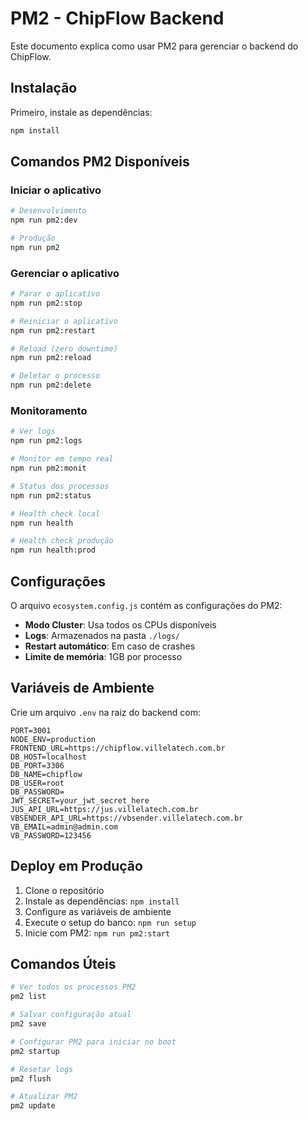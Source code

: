 # PM2 - ChipFlow Backend

Este documento explica como usar PM2 para gerenciar o backend do ChipFlow.

## Instalação

Primeiro, instale as dependências:

```bash
npm install
```

## Comandos PM2 Disponíveis

### Iniciar o aplicativo

```bash
# Desenvolvimento
npm run pm2:dev

# Produção
npm run pm2
```

### Gerenciar o aplicativo

```bash
# Parar o aplicativo
npm run pm2:stop

# Reiniciar o aplicativo
npm run pm2:restart

# Reload (zero downtime)
npm run pm2:reload

# Deletar o processo
npm run pm2:delete
```

### Monitoramento

```bash
# Ver logs
npm run pm2:logs

# Monitor em tempo real
npm run pm2:monit

# Status dos processos
npm run pm2:status

# Health check local
npm run health

# Health check produção
npm run health:prod
```

## Configurações

O arquivo `ecosystem.config.js` contém as configurações do PM2:

- **Modo Cluster**: Usa todos os CPUs disponíveis
- **Logs**: Armazenados na pasta `./logs/`
- **Restart automático**: Em caso de crashes
- **Limite de memória**: 1GB por processo

## Variáveis de Ambiente

Crie um arquivo `.env` na raiz do backend com:

```env
PORT=3001
NODE_ENV=production
FRONTEND_URL=https://chipflow.villelatech.com.br
DB_HOST=localhost
DB_PORT=3306
DB_NAME=chipflow
DB_USER=root
DB_PASSWORD=
JWT_SECRET=your_jwt_secret_here
JUS_API_URL=https://jus.villelatech.com.br
VBSENDER_API_URL=https://vbsender.villelatech.com.br
VB_EMAIL=admin@admin.com
VB_PASSWORD=123456
```

## Deploy em Produção

1. Clone o repositório
2. Instale as dependências: `npm install`
3. Configure as variáveis de ambiente
4. Execute o setup do banco: `npm run setup`
5. Inicie com PM2: `npm run pm2:start`

## Comandos Úteis

```bash
# Ver todos os processos PM2
pm2 list

# Salvar configuração atual
pm2 save

# Configurar PM2 para iniciar no boot
pm2 startup

# Resetar logs
pm2 flush

# Atualizar PM2
pm2 update
``` 